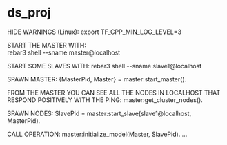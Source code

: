 # ds_proj

HIDE WARNINGS (Linux):
export TF_CPP_MIN_LOG_LEVEL=3

START THE MASTER WITH:    
rebar3 shell --sname master@localhost

START SOME SLAVES WITH:
rebar3 shell --sname slave1@localhost

SPAWN MASTER:
{MasterPid, Master} = master:start_master().

FROM THE MASTER YOU CAN SEE ALL THE NODES IN LOCALHOST THAT RESPOND POSITIVELY WITH THE PING:
master:get_cluster_nodes().

SPAWN NODES:
SlavePid = master:start_slave(slave1@localhost, MasterPid).

CALL OPERATION:
master:initialize_model(Master, SlavePid).
...
